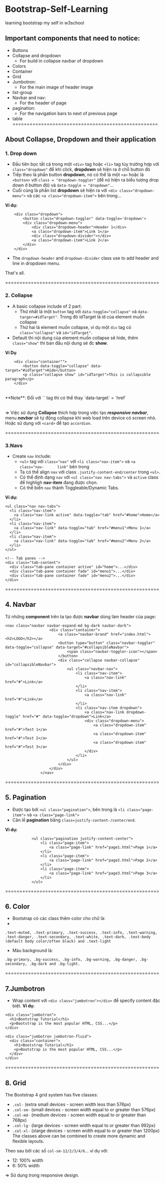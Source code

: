 # Bootstrap-Self-Learning
learning bootstrap my self in w3school
## Important components that need to notice:
- Buttons
- Collapse and dropdown
    * For build in collapse navbar of dropdown
- Colors
- Container
- Grid
- Jumbotron:
    * For the main image of header image
- list-group
- Navbar and nav:
    * For the header of page
- pagination:
    * For the navigation bars to next of previous page
- table
===================================================
## About Collapse, Dropdown and their application
### 1. Drop down
- Đầu tiên bọc tất cả trong một `<div>` tag hoặc `<li>` tag tùy trường hợp với `class="dropdown"` để khi click, **dropdown** sẽ hiện ra ở chỗ button đó 
- Tiếp theo là phần button **dropdown**, nó có thể là một `<a>` hoặc là `<button>` với `class = "dropdown-toggler"` (để nó hiện ra biểu tượng drop down ở button đó) và `data-toggle = "dropdown"`...
- Cuối cùng là phần list **dropdown** sẽ hiện ra với `<div class="dropdown-menu">` và các `<a class="dropdown-item">` bên trong...

**Ví dụ:**
```
	<div class="dropdown">
  		<button class="dropdown-toggler" data-toggle='dropdown'>
    	<div class="dropdown-menu">
        	<div class="dropdown-header">Header 1</div>
        	<a class="dropdown-item">Link 1</a>
            <div class="dropdown-divider"></div>
            <a class="dropdown-item">Link 2</a>
        </div>
  	</div>
```
- The `dropdown-header` and `dropdown-divider` class use to add header and line in dropdown menu.

That's all.

======================================================
### 2. Collapse
- A basic collapse include of 2 part:
	- Thứ nhất là một `button` tag với `data-toggle="collapse"` và `data-targer=#idTarget"`. Trong đó idTarget là id của element muốn collapse
	- Thứ hai là element muốn collapse, ví dụ một `div` tag có `class="collapse"` và `id="idTarget"`.
- Default thì nội dung của element muốn collapse sẽ hide, thêm `class="show"` thì ban đầu nội dung sẽ đc **show**.

**Ví Dụ**
```
	<div class="container"">
    	<button data-toggle="collapse" data-target="#idTarget">Hide</button>
        <p class="collapse show" id="idTarget">This is collapsible paragraph</p>
    </div>
```
<br>
**Note**: Đối với `<a>` tag thì có thể thay `data-target` = `href`

<br>=> Việc sử dụng **Collapse** thích hợp trong việc tạo **_responsive navbar_**, menu **_navbar_** sẽ tự động collapse khi web load trên device có screen nhỏ. Hoặc sử dụng với `<card>` để tạo `accordion`.

======================================================
### 3.Navs
- Create `nav` include:
	-  `<ul>` tag với `class="nav"` với `<li class="nav-item">` và `<a class="nav-		link"` bên trong
	-  Ta có thể align `nav` với class `.justify-content-end/center` trong `<ul>`.
	-  Có thể định dạng `nav` với `<ul class="nav nav-tabs">` và `active` class để highligh **nav-item** đang được chọn.
	-  Có thể biến `nav` thành Toggleable/Dynamic Tabs.

**Ví dụ:**
```
<ul class="nav nav-tabs">
  <li class="nav-item">
    <a class="nav-link active" data-toggle="tab" href="#home">Home</a>
  </li>
  <li class="nav-item">
    <a class="nav-link" data-toggle="tab" href="#menu1">Menu 1</a>
  </li>
  <li class="nav-item">
    <a class="nav-link" data-toggle="tab" href="#menu2">Menu 2</a>
  </li>
</ul>

<!-- Tab panes -->
<div class="tab-content">
  <div class="tab-pane container active" id="home">...</div>
  <div class="tab-pane container fade" id="menu1">...</div>
  <div class="tab-pane container fade" id="menu2">...</div>
</div>
```
======================================================
## 4. Navbar
Từ những **component** trên ta tạo được **navbar** dùng làm header của page:
```
<nav class="navbar navbar-expand-md bg-dark navbar-dark">
                    <div class="container">
                        <a class="navbar-brand" href="index.html"><h2>LOGO</h2></a>
                        <button type="button" class="navbar-toggler" data-toggle="collapse" data-target="#collapsibleNavbar">
                            <span class="navbar-toggler-icon"></span>
                        </button>
                        <div class="collapse navbar-collapse" id="collapsibleNavbar">
                            <ul class="navbar-nav">
                                <li class="nav-item">
                                    <a class="nav-link" href="#">Link</a>
                                </li>
                                <li class="nav-item">
                                    <a class="nav-link" href="#">Link</a>
                                </li>
                                <li class="nav-item dropdown">
                                    <a class="nav-link dropdown-toggle" href="#" data-toggle="dropdown">Link</a>
                                    <div class="dropdown-menu">
                                        <a class="dropdown-item" href="#">Test 1</a>
                                        <a class="dropdown-item" href="#">Test 2</a>
                                        <a class="dropdown-item" href="#">Test 3</a>
                                    </div>
                                </li>
                            </ul>
                        </div>
                    </div>
                </nav>
```
======================================================
## 5. Pagination
- Được tạo bởi `<ul class="pagination">`, bên trong là `<li class="page-item">` và `<a class="page-link">`
- Căn lề **pagination** bằng `class=justify-content-/center/end`.

**Ví dụ:**
```
			<ul class="pagination justify-content-center">
                <li class="page-item">
                    <a class="page-link" href="page1.html">Page 1</a>
                </li>
                <li class="page-item">
                    <a class="page-link" href="page2.html">Page 2</a>
                </li>
                <li class="page-item">
                    <a class="page-link" href="page3.html">Page 3</a>
                </li>
            </ul>
```
======================================================
## 6. Color
- Bootstrap có các class thêm color cho chữ là:
- 
```
.text-muted, .text-primary, .text-success, .text-info, .text-warning, .text-danger, .text-secondary, .text-white, .text-dark, .text-body (default body color/often black) and .text-light
```
- Màu background là:
```
.bg-primary, .bg-success, .bg-info, .bg-warning, .bg-danger, .bg-secondary, .bg-dark and .bg-light.
```
======================================================
## 7.Jumbotron
- Wrap content với `<div class="jumbotron"></div>` để specify content đặc biệt.
**Ví dụ**:
```
<div class="jumbotron">
  <h1>Bootstrap Tutorial</h1>
  <p>Bootstrap is the most popular HTML, CSS...</p>
</div>
```
```
<div class="jumbotron jumbotron-fluid">
  <div class="container">
    <h1>Bootstrap Tutorial</h1>
    <p>Bootstrap is the most popular HTML, CSS...</p>
  </div>
</div>
```
======================================================
## 8. Grid
The Bootstrap 4 grid system has five classes:

- `.col-` (extra small devices - screen width less than 576px)
- `.col-sm-` (small devices - screen width equal to or greater than 576px)
- `.col-md-` (medium devices - screen width equal to or greater than 768px)
- `.col-lg-` (large devices - screen width equal to or greater than 992px)
- `.col-xl-` (xlarge devices - screen width equal to or greater than 1200px)
The classes above can be combined to create more dynamic and flexible layouts.

Theo sau bởi các số `col-sm-12/2/3/4/6`... ví dụ với:
- 12: 100% width
- 6: 50% width

=> Sử dụng trong responsive design.

